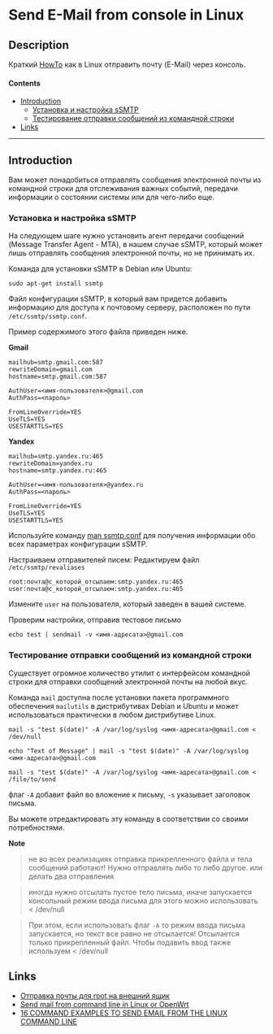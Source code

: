 # Send E-Mail from console in Linux


## Description

Краткий [HowTo](https://ru.wikipedia.org/wiki/How-to) как в Linux отправить почту (E-Mail) через консоль.


#### Contents

- [Introduction](#introduction)
	- [Установка и настройка sSMTP](#установка-и-настройка-ssmtp)
	- [Тестирование отправки сообщений из командной строки](#тестирование-отправки-сообщений-из-командной-строки)
- [Links](#links)


---



## Introduction

Вам может понадобиться отправлять сообщения электронной почты из командной строки для отслеживания важных событий, передачи информации о состоянии системы или для чего-либо еще.


### Установка и настройка sSMTP

На следующем шаге нужно установить агент передачи сообщений (Message Transfer Agent - MTA), в нашем случае sSMTP, который может лишь отправлять сообщения электронной почты, но не принимать их.

Команда для установки sSMTP в Debian или Ubuntu:

```console
sudo apt-get install ssmtp
```


Файл конфигурации sSMTP, в который вам придется добавить информацию для доступа к почтовому серверу, расположен по пути `/etc/ssmtp/ssmtp.conf`.

Пример содержимого этого файла приведен ниже.

**Gmail**
```console
mailhub=smtp.gmail.com:587
rewriteDomain=gmail.com
hostname=smtp.gmail.com:587

AuthUser=<имя-пользователя>@gmail.com
AuthPass=<пароль>

FromLineOverride=YES
UseTLS=YES
USESTARTTLS=YES
```

**Yandex**
```console
mailhub=smtp.yandex.ru:465
rewriteDomain=yandex.ru
hostname=smtp.yandex.ru:465

AuthUser=<имя-пользователя>@yandex.ru
AuthPass=<пароль>

FromLineOverride=YES
UseTLS=YES
USESTARTTLS=YES
```


Используйте команду [man ssmtp.conf](https://linux.die.net/man/5/ssmtp.conf) для получения информации обо всех параметрах конфигурации sSMTP.

Настраиваем отправителей писем:
Редактируем файл `/etc/ssmtp/revaliases`

```console
root:почта@с_которой_отсылаем:smtp.yandex.ru:465
user:почта@с_которой_отсылаем:smtp.yandex.ru:465
```

Измените `user` на пользователя, который заведен в вашей системе.

Проверим настройки, отправив тестовое письмо

```console
echo test | sendmail -v <имя-адресата>@gmail.com
```


### Тестирование отправки сообщений из командной строки

Существует огромное количество утилит с интерфейсом командной строки для отправки сообщений электронной почты на любой вкус.

Команда `mail` доступна после установки пакета программного обеспечения `mailutils` в дистрибутивах Debian и Ubuntu и может использоваться практически в любом дистрибутиве Linux.

```console
mail -s "test $(date)" -A /var/log/syslog <имя-адресата>@gmail.com < /dev/null
```

```console
echo "Text of Message" | mail -s "test $(date)" -A /var/log/syslog <имя-адресата>@gmail.com
```

```console
mail -s "test $(date)" -A /var/log/syslog <имя-адресата>@gmail.com < /file/to/send
```

флаг `-A` добавит файл во вложение к письму, `-s` указывает заголовок письма.

Вы можете отредактировать эту команду в соответствии со своими потребностями.


**Note**
> не во всех реализациях отправка прикрепленного файла и тела сообщений работают! Нужно отправлять либо то либо другое. или делать два отправления

> иногда нужно отсылать пустое тело письма, иначе запускается консольный режим ввода письма для этого можно использовать < /dev/null

> При этом, если использовать флаг `-A` то режим ввода письма запускается, но текст все равно не отсылается! Отсылается только прикрепленный файл. Чтобы подавить ввод также используем < /dev/null



## Links


- [Отправка почты для root на внешний ящик](https://help.ubuntu.ru/wiki/%D0%BE%D1%82%D1%80%D0%B0%D0%B2%D0%BA%D0%B0_%D0%BF%D0%BE%D1%87%D1%82%D1%8B_%D0%B4%D0%BB%D1%8F_root_%D0%BD%D0%B0_%D0%B2%D0%BD%D0%B5%D1%88%D0%BD%D0%B8%D0%B9_%D1%8F%D1%89%D0%B8%D0%BA)
- [Send mail from command line in Linux or OpenWrt](http://rus-linux.net/MyLDP/internet/send-mail-command-line-linux-openwrt.html)
- [16 COMMAND EXAMPLES TO SEND EMAIL FROM THE LINUX COMMAND LINE](https://blog.edmdesigner.com/send-email-from-linux-command-line/)
